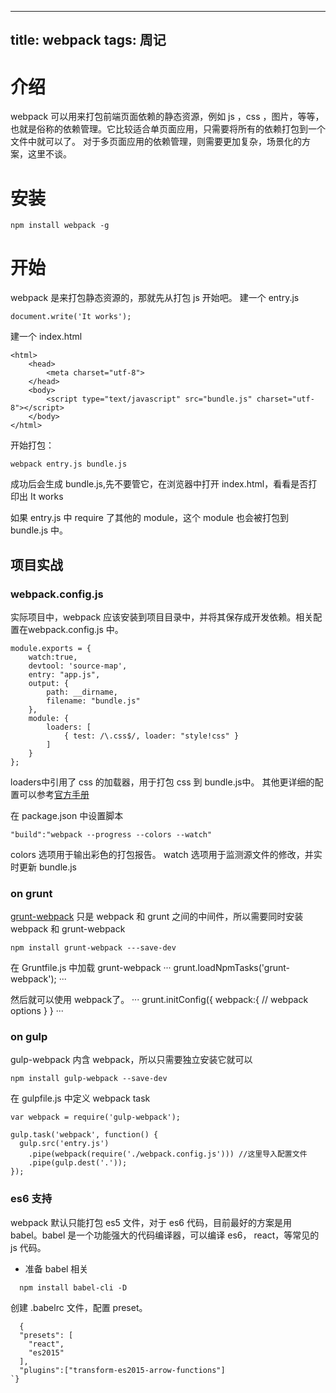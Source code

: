 
---
title: webpack
tags: 周记
---
# 介绍

webpack  可以用来打包前端页面依赖的静态资源，例如 js ，css ，图片，等等，也就是俗称的依赖管理。它比较适合单页面应用，只需要将所有的依赖打包到一个文件中就可以了。 对于多页面应用的依赖管理，则需要更加复杂，场景化的方案，这里不谈。
# 安装

```
npm install webpack -g
```
# 开始

webpack 是来打包静态资源的，那就先从打包 js 开始吧。
建一个 entry.js

```
document.write('It works');
```

建一个 index.html

```
<html>
    <head>
        <meta charset="utf-8">
    </head>
    <body>
        <script type="text/javascript" src="bundle.js" charset="utf-8"></script>
    </body>
</html>

```

开始打包：

```
webpack entry.js bundle.js
```

成功后会生成 bundle.js,先不要管它，在浏览器中打开 index.html，看看是否打印出 It works

如果 entry.js 中 require 了其他的 module，这个 module 也会被打包到 bundle.js 中。
## 项目实战
### webpack.config.js

实际项目中，webpack 应该安装到项目目录中，并将其保存成开发依赖。相关配置在webpack.config.js 中。

```
module.exports = {
    watch:true,
    devtool: 'source-map',
    entry: "app.js",
    output: {
        path: __dirname,
        filename: "bundle.js"
    },
    module: {
        loaders: [
            { test: /\.css$/, loader: "style!css" }
        ]
    }
};
```

loaders中引用了 css 的加载器，用于打包 css 到 bundle.js中。 其他更详细的配置可以参考[官方手册](https://webpack.github.io/docs/configuration.html)

在 package.json 中设置脚本

```
"build":"webpack --progress --colors --watch"
```

colors 选项用于输出彩色的打包报告。
watch 选项用于监测源文件的修改，并实时更新 bundle.js
### on grunt

 [grunt-webpack](https://www.npmjs.com/package/grunt-webpack) 只是 webpack 和 grunt 之间的中间件，所以需要同时安装 webpack 和 grunt-webpack

```
npm install grunt-webpack ---save-dev
```

在 Gruntfile.js 中加载 grunt-webpack
···
grunt.loadNpmTasks('grunt-webpack');
···

然后就可以使用 webpack了。
···
grunt.initConfig({
  webpack:{
    // webpack options
  }
}
···
### on gulp

gulp-webpack 内含 webpack，所以只需要独立安装它就可以

```
npm install gulp-webpack --save-dev
```

在 gulpfile.js 中定义  webpack task

```
var webpack = require('gulp-webpack');

gulp.task('webpack', function() {
  gulp.src('entry.js')
    .pipe(webpack(require('./webpack.config.js'))) //这里导入配置文件
    .pipe(gulp.dest('.'));
});
```
### es6 支持

webpack 默认只能打包 es5 文件，对于 es6 代码，目前最好的方案是用 babel。babel 是一个功能强大的代码编译器，可以编译 es6， react，等常见的 js 代码。
- 准备 babel 相关

```
  npm install babel-cli -D
```

创建 .babelrc 文件，配置 preset。

```
  {
  "presets": [
    "react",
    "es2015"
  ],
  "plugins":["transform-es2015-arrow-functions"]
`}
```

